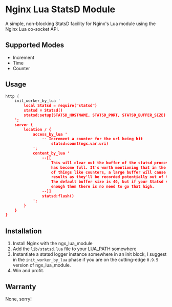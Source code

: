 # Nginx Lua StatsD Module

A simple, non-blocking StatsD facility for Nginx's Lua module using the Nginx Lua co-socket API.

## Supported Modes

- Increment
- Time
- Counter

## Usage

```lua
http {
	init_worker_by_lua '
		local Statsd = require("statsd")
		statsd = Statsd()
		statsd:setup(STATSD_HOSTNAME, STATSD_PORT, STATSD_BUFFER_SIZE)
	';
	server {
		location / {
			access_by_lua '
				-- Increment a counter for the url being hit
		      		statsd:count(ngx.var.uri)
			';		
			content_by_lua '
				--[[ 
					This will clear out the buffer of the statsd process if it
					has become full. It's worth mentioning that in the case
					of things like counters, a large buffer will cause inaccurate
					results as they'll be recorded potentially out of time period.
					The default buffer size is 40, but if your Statsd server is decent
					enough then there is no need to go that high.
				--]]
				statsd:flush()
			';
		}
	}
}
```

## Installation

1. Install Nginx with the ngx_lua_module
2. Add the ```lib/statsd.lua``` file to your LUA_PATH somewhere
3. Instantiate a statsd logger instance somewhere in an init block, I suggest in the ```init_worker_by_lua``` phase if you are on the cutting-edge ```0.9.5``` version of ngx_lua_module.
4. Win and profit.

## Warranty

None, sorry!
